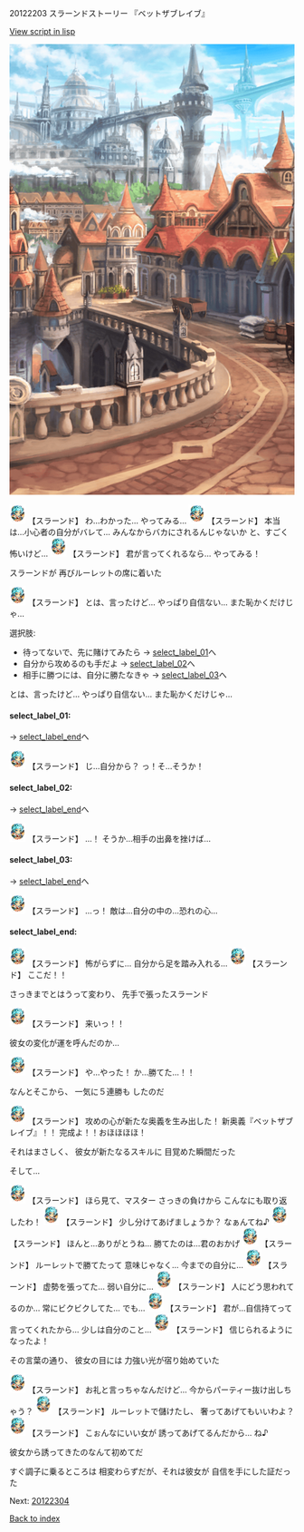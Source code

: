 20122203 スラーンドストーリー 『ベットザブレイブ』

[View script in lisp](../scripts/20122203.txt)

![town.png](../images/backgrounds/town.png)

<img src="../images/units/201221.png" alt="201221.png" height="34"/>
【スラーンド】
わ…わかった…
やってみる…

<img src="../images/units/201221.png" alt="201221.png" height="34"/>
【スラーンド】
本当は…小心者の自分がバレて…
みんなからバカにされるんじゃないか
と、すごく怖いけど…

<img src="../images/units/201221.png" alt="201221.png" height="34"/>
【スラーンド】
君が言ってくれるなら…
やってみる！

スラーンドが
再びルーレットの席に着いた

<img src="../images/units/201221.png" alt="201221.png" height="34"/>
【スラーンド】
とは、言ったけど…
やっぱり自信ない…
また恥かくだけじゃ…

選択肢:
- 待ってないで、先に賭けてみたら → [select_label_01](#select_label_01)へ
- 自分から攻めるのも手だよ → [select_label_02](#select_label_02)へ
- 相手に勝つには、自分に勝たなきゃ → [select_label_03](#select_label_03)へ

とは、言ったけど…
やっぱり自信ない…
また恥かくだけじゃ…

#### select_label_01:
 → [select_label_end](#select_label_end)へ

<img src="../images/units/201221.png" alt="201221.png" height="34"/>
【スラーンド】
じ…自分から？
っ！そ…そうか！

#### select_label_02:
 → [select_label_end](#select_label_end)へ

<img src="../images/units/201221.png" alt="201221.png" height="34"/>
【スラーンド】
…！
そうか…相手の出鼻を挫けば…

#### select_label_03:
 → [select_label_end](#select_label_end)へ

<img src="../images/units/201221.png" alt="201221.png" height="34"/>
【スラーンド】
…っ！
敵は…自分の中の…恐れの心…

#### select_label_end:

<img src="../images/units/201221.png" alt="201221.png" height="34"/>
【スラーンド】
怖がらずに…
自分から足を踏み入れる…

<img src="../images/units/201221.png" alt="201221.png" height="34"/>
【スラーンド】
ここだ！！

さっきまでとはうって変わり、
先手で張ったスラーンド

<img src="../images/units/201221.png" alt="201221.png" height="34"/>
【スラーンド】
来いっ！！

彼女の変化が運を呼んだのか…

<img src="../images/units/201221.png" alt="201221.png" height="34"/>
【スラーンド】
や…やった！
か…勝てた…！！

なんとそこから、
一気に５連勝も
したのだ

<img src="../images/units/201221.png" alt="201221.png" height="34"/>
【スラーンド】
攻めの心が新たな奥義を生み出した！
新奥義『ベットザブレイブ』！！
完成よ！！おほほほほ！

それはまさしく、
彼女が新たなるスキルに
目覚めた瞬間だった

そして…

<img src="../images/units/201221.png" alt="201221.png" height="34"/>
【スラーンド】
ほら見て、マスター
さっきの負けから
こんなにも取り返したわ！

<img src="../images/units/201221.png" alt="201221.png" height="34"/>
【スラーンド】
少し分けてあげましょうか？
なぁんてね♪

<img src="../images/units/201221.png" alt="201221.png" height="34"/>
【スラーンド】
ほんと…ありがとうね…
勝てたのは…君のおかげ

<img src="../images/units/201221.png" alt="201221.png" height="34"/>
【スラーンド】
ルーレットで勝てたって
意味じゃなく…
今までの自分に…

<img src="../images/units/201221.png" alt="201221.png" height="34"/>
【スラーンド】
虚勢を張ってた…
弱い自分に…

<img src="../images/units/201221.png" alt="201221.png" height="34"/>
【スラーンド】
人にどう思われてるのか…
常にビクビクしてた…
でも…

<img src="../images/units/201221.png" alt="201221.png" height="34"/>
【スラーンド】
君が…自信持てって
言ってくれたから…
少しは自分のこと…

<img src="../images/units/201221.png" alt="201221.png" height="34"/>
【スラーンド】
信じられるようになったよ！

その言葉の通り、
彼女の目には
力強い光が宿り始めていた

<img src="../images/units/201221.png" alt="201221.png" height="34"/>
【スラーンド】
お礼と言っちゃなんだけど…
今からパーティー抜け出しちゃう？

<img src="../images/units/201221.png" alt="201221.png" height="34"/>
【スラーンド】
ルーレットで儲けたし、
奢ってあげてもいいわよ？

<img src="../images/units/201221.png" alt="201221.png" height="34"/>
【スラーンド】
こぉんなにいい女が
誘ってあげてるんだから…
ね♪

彼女から誘ってきたのなんて初めてだ

すぐ調子に乗るところは
相変わらずだが、それは彼女が
自信を手にした証だった


Next: [20122304](20122304.md)

[Back to index](index.md)
